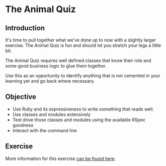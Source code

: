 # The Animal Quiz


## Introduction

It's time to pull together what we've done up to now with a slightly larger exercise. The Animal Quiz is fun and should let you stretch your legs a little bit.

The Animal Quiz requires well defined classes that know their role and some good business logic to glue them together.

Use this as an opportunity to identify anything that is not cemented in your learning yet and go back where necessary.


## Objective

* Use Ruby and its expressiveness to write something that reads well.
* Use classes and modules extensively
* Test drive those classes and modules using the available RSpec goodness
* Interact with the command line


## Exercise

More information for this exercise [can be found here](animal-quiz.pdf).
